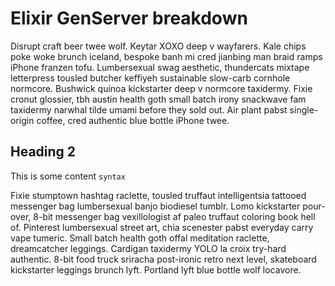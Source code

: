 # Elixir GenServer breakdown

Disrupt craft beer twee wolf. Keytar XOXO deep v wayfarers. Kale chips poke woke brunch iceland, bespoke banh mi cred jianbing man braid ramps iPhone franzen tofu. Lumbersexual swag aesthetic, thundercats mixtape letterpress tousled butcher keffiyeh sustainable slow-carb cornhole normcore. Bushwick quinoa kickstarter deep v normcore taxidermy. Fixie cronut glossier, tbh austin health goth small batch irony snackwave fam taxidermy narwhal tilde umami before they sold out. Air plant pabst single-origin coffee, cred authentic blue bottle iPhone twee.

## Heading 2

This is some content `syntax`

Fixie stumptown hashtag raclette, tousled truffaut intelligentsia tattooed messenger bag lumbersexual banjo biodiesel tumblr. Lomo kickstarter pour-over, 8-bit messenger bag vexillologist af paleo truffaut coloring book hell of. Pinterest lumbersexual street art, chia scenester pabst everyday carry vape tumeric. Small batch health goth offal meditation raclette, dreamcatcher leggings. Cardigan taxidermy YOLO la croix try-hard authentic. 8-bit food truck sriracha post-ironic retro next level, skateboard kickstarter leggings brunch lyft. Portland lyft blue bottle wolf locavore.